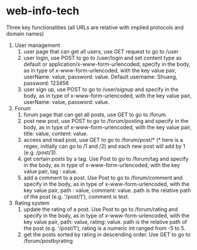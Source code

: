 # web-info-tech
Three key functionalities (all URLs are relative with implied protocols and domain names)
1. User management
    1. user page that can get all users, use GET request to go to /user
    2. user login, use POST to go to /user/login and set content type as default or application/x-www-form-urlencoded; specify in the body, as in type of x-www-form-urlencoded, with the key value pair, userName: value, password: value.
    Default username: Shuang, password: 123456
    3. user sign up, use POST to go to /user/signup and specify in the body, as in type of x-www-form-urlencoded, with the key value pair, userName: value, password: value.
2. Forum
    1. forum page that can get all posts, use GET to go to /forum.
    2. post new post, use POST to go to /forum/posting and specify in the body, as in type of x-www-form-urlencoded, with the key value pair, title: value, content: value.
    3. access and read post, use GET to go to /forum/post/* (* here is a regex, initially can go to /1 and /2) and each new post will add by 1 (e.g. /post/3).
    4. get certain posts by a tag. Use Post to go to /forum/tag and specify in the body, as in type of x-www-form-urlencoded, with the key value pair, tag : value.
    5. add a comment to a post. Use Post to go to /forum/comment and specify in the body, as in type of x-www-form-urlencoded, with the key value pair, path : value, comment: value.
    path is the relative path of the post (e.g. '/post/1'), comment is text. 
3. Rating system
    1. update the rating of a post. Use Post to go to /forum/rating and specify in the body, as in type of x-www-form-urlencoded, with the key value pair, path: value, rating: value.
    path is the relative path of the post (e.g. '/post/1'), rating is a numeric int ranged from -5 to 5.
    2. get the posts sorted by rating in descending order. Use GET to go to /forum/postbyrating